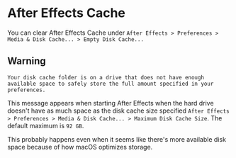 # After Effects Cache

You can clear After Effects Cache under `After Effects > Preferences > Media & Disk Cache... > Empty Disk Cache...`

## Warning

`Your disk cache folder is on a drive that does not have enough available space to safely store the full amount specified in your preferences.`

This message appears when starting After Effects when the hard drive doesn't have as much space as the disk cache size specified `After Effects > Preferences > Media & Disk Cache... > Maximum Disk Cache Size`. The default maximum is `92 GB`.

This probably happens even when it seems like there's more available disk space because of how macOS optimizes storage.